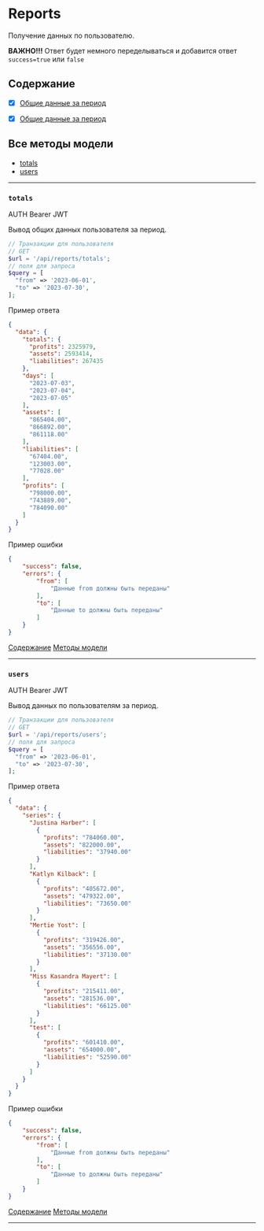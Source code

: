 # Reports

Получение данных по пользователю.

__ВАЖНО!!!__
Ответ будет немного переделываться и добавится ответ `success=true` или `false`


## Содержание
- [x] [Общие данные за период](Reports.md#totals)
- [x] [Общие данные за период](Reports.md#users)



## Все методы модели
- [totals](#totals)
- [users](#users)


---



### `totals`
AUTH Bearer JWT

Вывод общих данных пользователя за период.

```php
// Транзакции для пользователя
// GET
$url = '/api/reports/totals';
// поля для запроса
$query = [
  "from" => '2023-06-01',
  "to" => '2023-07-30',
];
```

Пример ответа
```json
{
  "data": {
    "totals": {
      "profits": 2325979,
      "assets": 2593414,
      "liabilities": 267435
    },
    "days": [
      "2023-07-03",
      "2023-07-04",
      "2023-07-05"
    ],
    "assets": [
      "865404.00",
      "866892.00",
      "861118.00"
    ],
    "liabilities": [
      "67404.00",
      "123003.00",
      "77028.00"
    ],
    "profits": [
      "798000.00",
      "743889.00",
      "784090.00"
    ]
  }
}
```

Пример ошибки
```json
{
    "success": false,
    "errors": {
        "from": [
            "Данные from должны быть переданы"
        ],
        "to": [
            "Данные to должны быть переданы"
        ]
    }
}
```

[Содержание](#Содержание) [Методы модели](#Все-методы-модели)
***


### `users`
AUTH Bearer JWT

Вывод данных по пользователям за период.

```php
// Транзакции для пользователя
// GET
$url = '/api/reports/users';
// поля для запроса
$query = [
  "from" => '2023-06-01',
  "to" => '2023-07-30',
];
```

Пример ответа
```json
{
  "data": {
    "series": {
      "Justina Harber": [
        {
          "profits": "784060.00",
          "assets": "822000.00",
          "liabilities": "37940.00"
        }
      ],
      "Katlyn Kilback": [
        {
          "profits": "405672.00",
          "assets": "479322.00",
          "liabilities": "73650.00"
        }
      ],
      "Mertie Yost": [
        {
          "profits": "319426.00",
          "assets": "356556.00",
          "liabilities": "37130.00"
        }
      ],
      "Miss Kasandra Mayert": [
        {
          "profits": "215411.00",
          "assets": "281536.00",
          "liabilities": "66125.00"
        }
      ],
      "test": [
        {
          "profits": "601410.00",
          "assets": "654000.00",
          "liabilities": "52590.00"
        }
      ]
    }
  }
}
```

Пример ошибки
```json
{
    "success": false,
    "errors": {
        "from": [
            "Данные from должны быть переданы"
        ],
        "to": [
            "Данные to должны быть переданы"
        ]
    }
}
```

[Содержание](#Содержание) [Методы модели](#Все-методы-модели)
***



